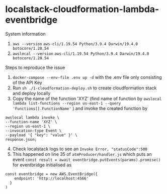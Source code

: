 # localstack-cloudformation-lambda-eventbridge

System information
1. `aws --version`
`aws-cli/1.19.54 Python/3.9.4 Darwin/19.4.0 botocore/1.20.54`
2. `awslocal --version`
`aws-cli/1.19.54 Python/3.9.4 Darwin/19.4.0 botocore/1.20.54`

Steps to reproduce the issue
1. `docker-compose --env-file .env up -d` with the .env file only consisting of the API Key
2. Run `sh ./1-cloudformation-deploy.sh` to create cloudformation stack and deploy locally
3. Copy the name of the function 'XYZ' (find name of function by `awslocal lambda list-functions --region us-east-1 --query 'Functions[].FunctionName'`
) and invoke the created function by
```
awslocal lambda invoke \
--function-name 'XYZ' \
--region us-east-1 \
--invocation-type Event \
--payload '{ "key": "value" }' \
response.json; 
```
4. Check localstack logs to see an `Invoke Error, "statusCode":500`
5. This happened on line 35 of `atmProducer/handler.js` which puts an event
  `const result = await eventbridge.putEvents(params).promise()`
for eventbridge initialised as
```
const eventbridge = new AWS.EventBridge({
    endpoint: 'http://localhost:4566'
  }
)
```
